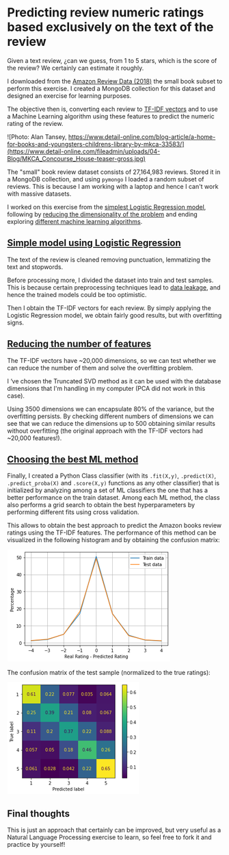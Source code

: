 # Predicting review numeric ratings based exclusively on the text of the review

Given a text review, ¿can we guess, from 1 to 5 stars, which is the score of the review? We certainly can estimate it roughly.

I downloaded from the [Amazon Review Data (2018)](https://nijianmo.github.io/amazon/index.html) the small book subset to perform this exercise. I created a MongoDB collection for this dataset and designed an exercise for learning purposes.

The objective then is, converting each review to [TF-IDF vectors](https://towardsdatascience.com/tf-idf-for-document-ranking-from-scratch-in-python-on-real-world-dataset-796d339a4089) and to use a Machine Learning algorithm using these features to predict the numeric rating of the review.

![Photo: Alan Tansey, https://www.detail-online.com/blog-article/a-home-for-books-and-youngsters-childrens-library-by-mkca-33583/](https://www.detail-online.com/fileadmin/uploads/04-Blog/MKCA_Concourse_House-teaser-gross.jpg)

The "small" book review dataset consists of 27,164,983 reviews. Stored it in a MongoDB collection, and using `pymongo` I loaded a random subset of reviews. This is because I am working with a laptop and hence I can't work with massive datasets.

I worked on this exercise from the [simplest Logistic Regression model](simple_logisitc_regression.ipynb), following by [reducing the dimensionality of the problem](svd_dim_reduct.ipynb) and ending exploring [different machine learning algorithms](pipeline_multi_ml.ipynb).

## [Simple model using Logistic Regression](simple_logisitc_regression.ipynb)

The text of the review is cleaned removing punctuation, lemmatizing the text and stopwords. 

Before processing more, I divided the dataset into train and test samples. This is because certain preprocessing techniques lead to [data leakage](https://machinelearningmastery.com/data-leakage-machine-learning/), and hence the trained models could be too optimistic.

Then I obtain the TF-IDF vectors for each review. By simply applying the Logistic Regression model, we obtain fairly good results, but with overfitting signs.

## [Reducing the number of features](svd_dim_reduct.ipynb)

The TF-IDF vectors have ~20,000 dimensions, so we can test whether we can reduce the number of them and solve the overfitting problem.

I ‘ve chosen the Truncated SVD method as it can be used with the database dimensions that I'm handling in my computer (PCA did not work in this case).

Using 3500 dimensions we can encapsulate 80% of the variance, but the overfitting persists. By checking different numbers of dimensions we can see that we can reduce the dimensions up to 500 obtaining similar results without overfitting (the original approach with the TF-IDF vectors had ~20,000 features!).


## [Choosing the best ML method](pipeline_multi_ml.ipynb)

Finally, I created a Python Class classifier (with its `.fit(X,y)`, `.predict(X)`, `.predict_proba(X)` and `.score(X,y)` functions as any other classifier) that is initialized by analyzing among a set of ML classifiers the one that has a better performance on the train dataset. Among each ML method, the class also performs a grid search to obtain the best hyperparameters by performing different fits using cross validation.

This allows to obtain the best approach to predict the Amazon books review ratings using the TF-IDF features. The performance of this method can be visualized in the following histogram and by obtaining the confusion matrix:


![Histogram Results](images/lr_traintest.png)

The confusion matrix of the test sample (normalized to the true ratings):

![Confusion matrix](images/lr_test.png)

## Final thoughts

This is just an approach that certainly can be improved, but very useful as a Natural Language Processing exercise to learn, so feel free to fork it and practice by yourself!
